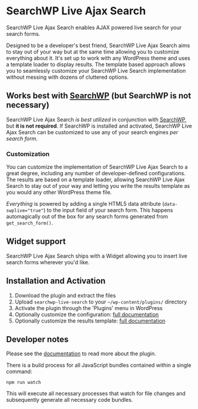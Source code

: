 # SearchWP Live Ajax Search

SearchWP Live Ajax Search enables AJAX powered live search for your search forms.

Designed to be a developer's best friend, SearchWP Live Ajax Search aims to stay out of your way but at the same time allowing you to customize everything about it. It's set up to work with any WordPress theme and uses a template loader to display results. The template based approach allows you to seamlessly customize your SearchWP Live Search implementation without messing with dozens of cluttered options.

## Works best with [SearchWP](https://searchwp.com/?utm_source=github&utm_medium=link&utm_content=readme&utm_campaign=liveajaxsearch) (but SearchWP is not necessary)

SearchWP Live Ajax Search *is best utilized* in conjunction with [SearchWP](https://searchwp.com/?utm_source=github&utm_medium=link&utm_content=readme&utm_campaign=liveajaxsearch), but **it is not required**. If SearchWP is installed and activated, SearchWP Live Ajax Search can be customized to use any of your search engines *per search form*.

### Customization

You can customize the implementation of SearchWP Live Ajax Search to a great degree, including any number of developer-defined configurations. The results are based on a template loader, allowing SearchWP Live Ajax Search to stay out of your way and letting you write the results template as you would any other WordPress theme file.

*Everything* is powered by adding a single HTML5 data attribute (`data-swplive="true"`) to the input field of your search form. This happens automagically out of the box for any search forms generated from `get_search_form()`.

## Widget support

SearchWP Live Ajax Search ships with a Widget allowing you to insert live search forms wherever you'd like.

## Installation and Activation

1. Download the plugin and extract the files
1. Upload `searchwp-live-search` to your `~/wp-content/plugins/` directory
1. Activate the plugin through the 'Plugins' menu in WordPress
1. Optionally customize the configuration: [full documentation](https://searchwp.com/docs/extensions/live-search/)
1. Optionally customize the results template: [full documentation](https://searchwp.com/docs/extensions/live-search/)

## Developer notes

Please see the [documentation](https://searchwp.com/extensions/live-search/?utm_source=github&utm_medium=link&utm_content=readme) to read more about the plugin.

There is a build process for all JavaScript bundles contained within a single command:

`npm run watch`

This will execute all necessary processes that watch for file changes and subsequently generate all necessary code bundles.
